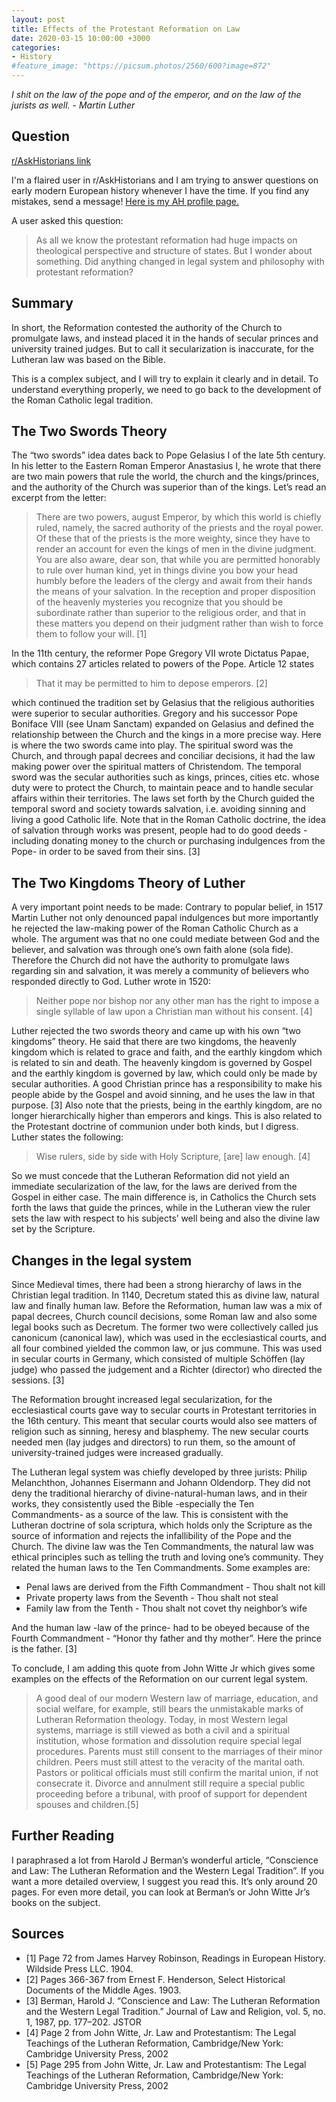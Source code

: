 ```yaml
---
layout: post
title: Effects of the Protestant Reformation on Law
date: 2020-03-15 10:00:00 +3000
categories:
- History
#feature_image: "https://picsum.photos/2560/600?image=872"
---
```


*I shit on the law of the pope and of the emperor, and on the law of the jurists as well. - Martin Luther*

## Question

[r/AskHistorians link](https://www.reddit.com/r/AskHistorians/comments/64fuhw/the_interaction_between_protestantism_and_law/)

I'm a flaired user in r/AskHistorians and I am trying to answer questions on early modern European history whenever I have the time. If you find any mistakes, send a message! [Here is my AH profile page.](https://www.reddit.com/r/AskHistorians/wiki/profiles/ekinda)

A user asked this question:

> As all we know the protestant reformation had huge impacts on theological perspective and structure of states. But I wonder about something. Did anything changed in legal system and philosophy with protestant reformation?

## Summary

In short, the Reformation contested the authority of the Church to promulgate laws, and instead placed it in the hands of secular princes and university trained judges. But to call it secularization is inaccurate, for the Lutheran law was based on the Bible.

This is a complex subject, and I will try to explain it clearly and in detail. To understand everything properly, we need to go back to the development of the Roman Catholic legal tradition.

## The Two Swords Theory

The “two swords” idea dates back to Pope Gelasius I of the late 5th century. In his letter to the Eastern Roman Emperor Anastasius I, he wrote that there are two main powers that rule the world, the church and the kings/princes, and the authority of the Church was superior than of the kings. Let’s read an excerpt from the letter:

> There are two powers, august Emperor, by which this world is chiefly ruled, namely, the sacred authority of the priests and the royal power. Of these that of the priests is the more weighty, since they have to render an account for even the kings of men in the divine judgment. You are also aware, dear son, that while you are permitted honorably to rule over human kind, yet in things divine you bow your head humbly before the leaders of the clergy and await from their hands the means of your salvation. In the reception and proper disposition of the heavenly mysteries you recognize that you should be subordinate rather than superior to the religious order, and that in these matters you depend on their judgment rather than wish to force them to follow your will. [1]

In the 11th century, the reformer Pope Gregory VII wrote Dictatus Papae, which contains 27 articles related to powers of the Pope. Article 12 states

> That it may be permitted to him to depose emperors. [2]

which continued the tradition set by Gelasius that the religious authorities were superior to secular authorities. Gregory and his successor Pope Boniface VIII (see Unam Sanctam) expanded on Gelasius and defined the relationship between the Church and the kings in a more precise way. Here is where the two swords came into play. The spiritual sword was the Church, and through papal decrees and conciliar decisions, it had the law making power over the spiritual matters of Christendom. The temporal sword was the secular authorities such as kings, princes, cities etc. whose duty were to protect the Church, to maintain peace and to handle secular affairs within their territories. The laws set forth by the Church guided the temporal sword and society towards salvation, i.e. avoiding sinning and living a good Catholic life. Note that in the Roman Catholic doctrine, the idea of salvation through works was present, people had to do good deeds -including donating money to the church or purchasing indulgences from the Pope- in order to be saved from their sins. [3]

## The Two Kingdoms Theory of Luther

A very important point needs to be made: Contrary to popular belief, in 1517 Martin Luther not only denounced papal indulgences but more importantly he rejected the law-making power of the Roman Catholic Church as a whole. The argument was that no one could mediate between God and the believer, and salvation was through one’s own faith alone (sola fide). Therefore the Church did not have the authority to promulgate laws regarding sin and salvation, it was merely a community of believers who responded directly to God. Luther wrote in 1520:

> Neither pope nor bishop nor any other man has the right to impose a single syllable of law upon a Christian man without his consent. [4]

Luther rejected the two swords theory and came up with his own “two kingdoms” theory. He said that there are two kingdoms, the heavenly kingdom which is related to grace and faith, and the earthly kingdom which is related to sin and death. The heavenly kingdom is governed by Gospel and the earthly kingdom is governed by law, which could only be made by secular authorities. A good Christian prince has a responsibility to make his people abide by the Gospel and avoid sinning, and he uses the law in that purpose. [3] Also note that the priests, being in the earthly kingdom, are no longer hierarchically higher than emperors and kings. This is also related to the Protestant doctrine of communion under both kinds, but I digress. Luther states the following:

> Wise rulers, side by side with Holy Scripture, [are] law enough. [4]

So we must concede that the Lutheran Reformation did not yield an immediate secularization of the law, for the laws are derived from the Gospel in either case. The main difference is, in Catholics the Church sets forth the laws that guide the princes, while in the Lutheran view the ruler sets the law with respect to his subjects’ well being and also the divine law set by the Scripture.

## Changes in the legal system

Since Medieval times, there had been a strong hierarchy of laws in the Christian legal tradition. In 1140, Decretum stated this as divine law, natural law and finally human law. Before the Reformation, human law was a mix of papal decrees, Church council decisions, some Roman law and also some legal books such as Decretum. The former two were collectively called jus canonicum (canonical law), which was used in the ecclesiastical courts, and all four combined yielded the common law, or jus commune. This was used in secular courts in Germany, which consisted of multiple Schöffen (lay judge) who passed the judgement and a Richter (director) who directed the sessions. [3]

The Reformation brought increased legal secularization, for the ecclesiastical courts gave way to secular courts in Protestant territories in the 16th century. This meant that secular courts would also see matters of religion such as sinning, heresy and blasphemy. The new secular courts needed men (lay judges and directors) to run them, so the amount of university-trained judges were increased gradually.

The Lutheran legal system was chiefly developed by three jurists: Philip Melanchthon, Johannes Eisermann and Johann Oldendorp. They did not deny the traditional hierarchy of divine-natural-human laws, and in their works, they consistently used the Bible -especially the Ten Commandments- as a source of the law. This is consistent with the Lutheran doctrine of sola scriptura, which holds only the Scripture as the source of information and rejects the infallibility of the Pope and the Church. The divine law was the Ten Commandments, the natural law was ethical principles such as telling the truth and loving one’s community. They related the human laws to the Ten Commandments. Some examples are:

- Penal laws are derived from the Fifth Commandment - Thou shalt not kill
- Private property laws from the Seventh - Thou shalt not steal
- Family law from the Tenth - Thou shalt not covet thy neighbor’s wife

And the human law -law of the prince- had to be obeyed because of the Fourth Commandment - “Honor thy father and thy mother”. Here the prince is the father. [3]

To conclude, I am adding this quote from John Witte Jr which gives some examples on the effects of the Reformation on our current legal system.

> A good deal of our modern Western law of marriage, education, and social welfare, for example, still bears the unmistakable marks of Lutheran Reformation theology. Today, in most Western legal systems, marriage is still viewed as both a civil and a spiritual institution, whose formation and dissolution require special legal procedures. Parents must still consent to the marriages of their minor children. Peers must still attest to the veracity of the marital oath. Pastors or political officials must still confirm the marital union, if not consecrate it. Divorce and annulment still require a special public proceeding before a tribunal, with proof of support for dependent spouses and children.[5]

## Further Reading

I paraphrased a lot from Harold J Berman’s wonderful article, “Conscience and Law: The Lutheran Reformation and the Western Legal Tradition”. If you want a more detailed overview, I suggest you read this. It’s only around 20 pages. For even more detail, you can look at Berman’s or John Witte Jr’s books on the subject.

## Sources

- [1] Page 72 from James Harvey Robinson, Readings in European History. Wildside Press LLC. 1904.
- [2] Pages 366-367 from Ernest F. Henderson, Select Historical Documents of the Middle Ages. 1903.
- [3] Berman, Harold J. “Conscience and Law: The Lutheran Reformation and the Western Legal Tradition.” Journal of Law and Religion, vol. 5, no. 1, 1987, pp. 177–202. JSTOR
- [4] Page 2 from John Witte, Jr. Law and Protestantism: The Legal Teachings of the Lutheran Reformation, Cambridge/New York: Cambridge University Press, 2002
- [5] Page 295 from John Witte, Jr. Law and Protestantism: The Legal Teachings of the Lutheran Reformation, Cambridge/New York: Cambridge University Press, 2002
